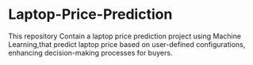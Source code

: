 # Laptop-Price-Prediction
This repository Contain a laptop price prediction project using Machine Learning,that predict laptop price based on user-defined configurations, enhancing decision-making processes for buyers.

